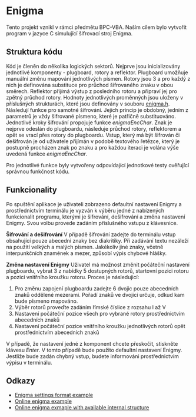 # Enigma
Tento projekt vznikl v rámci předmětu BPC-VBA. Naším cílem bylo vytvořit program v jazyce C simulující šifrovací stroj Enigma. 
## Struktura kódu
Kód je členěn do několika logických sektorů. Nejprve jsou inicializovány jednotlivé komponenty - plugboard, rotory a reflektor. Plugboard umožňuje manuální změnu mapování jednotlivých písmen. Rotory jsou 3 a pro každý z nich je definována substituce pro průchod šifrovaného znaku v obou směrech. Reflektor přijímá výstup z posledního rotoru a připraví jej pro zpětný průchod rotory. Hodnoty jednotlivých proměnných jsou uloženy v příslušných strukturách, které jsou definovány v souboru [enigma.h](https://ntb-2919-01s.utko.feec.vutbr.cz/bpc-vba/247568/enigma/-/blob/main/inc/enigma.h?ref_type=heads). Následují funkce pro samotné šifrování. Jejich princip je obdobný, jedním z parametrů je vždy šifrované písmeno, které je patřičně substituováno. Jednotlivé kroky šifrování propojuje funkce *enigmaEncChar*. Znak je nejprve odeslán do plugboardu, následuje průchod rotory, reflektorem a opět se vrací přes rotory do plugboardu. Vstup, který má být šifrován či dešifrován je od uživatele přijímán v podobě textového řetězce, který je postupně procházen znak po znaku a pro každou iteraci je volána výše uvedená funkce *enigmaEncChar*.

Pro jednotlivé funkce byly vytvořeny odpovídající jednotkové testy ověřující správnou funkčnost kódu.

## Funkcionality
Po spuštění aplikace je uživateli zobrazeno defaultní nastavení Enigmy a prostřednictvím terminálu je vyzván k výběru jedné z nabízených funkcionalit programu, kterými je šifrování, dešifrování a změna nastavení Enigmy. Svou volbu provede zadáním příslušného vstupu z klávesnice. 

**Šifrování a dešifrování**
V případě šifrování zadejte do terminálu vstup obsahující pouze abecední znaky bez diakritiky. Při zadávání textu nezáleží na použití velkých a malých písmen. Jakékoliv jiné znaky, včetně interpunkčních znamének a mezer, způsobí výpis chybové hlášky. 

**Změna nastavení Enigmy**
Uživatel má možnost změnit počáteční nastavení plugboardu, vybrat 3 z nabídky 5 dostupných rotorů, startovní pozici rotoru a pozici vnitřního kroužku rotoru. 
Proces je následujicí:

1. Pro změnu zapojení plugboardu zadejte 6 dvojic pouze abecedních znaků oddělené mezerami. Pořadí znaků ve dvojici určuje, odkud kam bude písmeno mapováno.
2. Výběr rotorů proveďte zadáním římské číslice z rozsahu I až V
3. Nastavení počáteční pozice všech pro vybrané rotory prostřednictvím abecedních znaků
4. Nastavení počáteční pozice vnitřního kroužku jednotlivých rotorů opět prostřednictvím abecedních znaků

V případě, že nastavení jedné z komponent chcete přeskočit, stiskněte klávesu *Enter*. V tomto případě bude použito defaultní nastavení Enigmy. Jestliže bude zadán chybný vstup, budete informováni prostřednictvím výpisu v terminálu.


## Odkazy
- [Enigma settings format example](https://www.101computing.net/enigma-daily-settings-generator/)
- [Online enigma example](https://cryptii.com/pipes/enigma-machine)
- [Online enigma exmaple with available internal structure](https://people.physik.hu-berlin.de/~palloks/js/enigma/enigma-u_v262_en.html)

